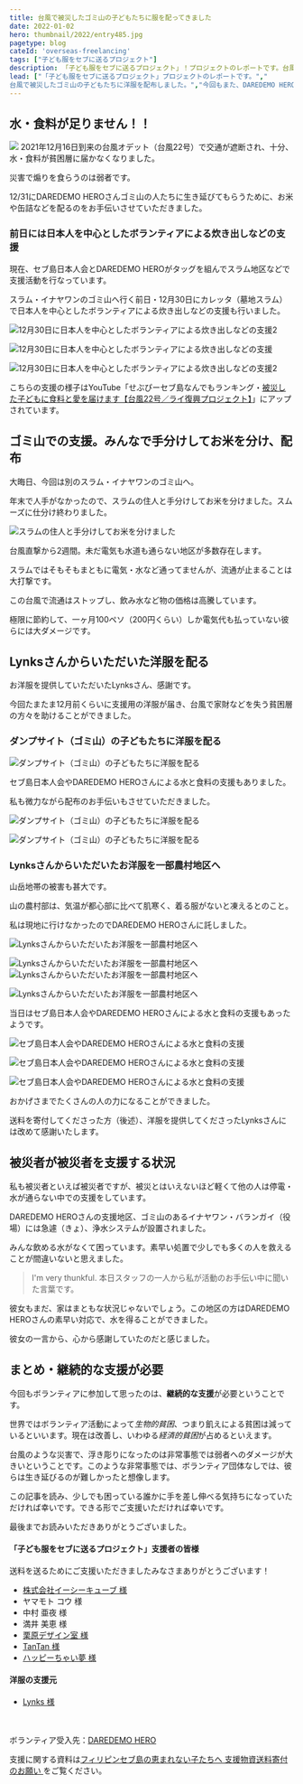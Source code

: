 ```yaml
---
title: 台風で被災したゴミ山の子どもたちに服を配ってきました
date: 2022-01-02
hero: thumbnail/2022/entry485.jpg
pagetype: blog
cateId: 'overseas-freelancing'
tags: ["子ども服をセブに送るプロジェクト"]
description: 「子ども服をセブに送るプロジェクト」！プロジェクトのレポートです。台風で被災したゴミ山の子どもたちに洋服を配布しました。今回もまた、DAREDEMO HEROさんに同行させていただきました。
lead: ["「子ども服をセブに送るプロジェクト」プロジェクトのレポートです。","
台風で被災したゴミ山の子どもたちに洋服を配布しました。","今回もまた、DAREDEMO HEROさんに同行させていただきました。"]
---
```

## 水・食料が足りません！！
![](./images/2022/01/entry479-1.jpg)
2021年12月16日到来の台風オデット（台風22号）で交通が遮断され、十分、水・食料が貧困層に届かなくなりました。

災害で煽りを食らうのは弱者です。

12/31にDAREDEMO HEROさんゴミ山の人たちに生き延びてもらうために、お米や缶詰などを配るのをお手伝いさせていただきました。

### 前日には日本人を中心としたボランティアによる炊き出しなどの支援
現在、セブ島日本人会とDAREDEMO HEROがタッグを組んでスラム地区などで支援活動を行なっています。

スラム・イナヤワンのゴミ山へ行く前日・12月30日にカレッタ（墓地スラム）で日本人を中心としたボランティアによる炊き出しなどの支援も行いました。

![12月30日に日本人を中心としたボランティアによる炊き出しなどの支援2](./images/2022/01/entry479-2.jpg)

![12月30日に日本人を中心としたボランティアによる炊き出しなどの支援](./images/2022/01/entry479-3.jpg)

![12月30日に日本人を中心としたボランティアによる炊き出しなどの支援2](./images/2022/01/entry479-8.jpg)

こちらの支援の様子はYouTube「せぶぴーセブ島なんでもランキング・[被災した子どもに食料と愛を届けます【台風22号／ライ復興プロジェクト】](https://www.youtube.com/watch?v=_NVO1yNyi-o)」にアップされています。

## ゴミ山での支援。みんなで手分けしてお米を分け、配布
大晦日、今回は別のスラム・イナヤワンのゴミ山へ。

年末で人手がなかったので、スラムの住人と手分けしてお米を分けました。スムーズに仕分け終わりました。

![スラムの住人と手分けしてお米を分けました](./images/2022/01/entry479-4.jpg)

台風直撃から2週間。未だ電気も水道も通らない地区が多数存在します。

スラムではそもそもまともに電気・水など通ってませんが、流通が止まることは大打撃です。

この台風で流通はストップし、飲み水など物の価格は高騰しています。

極限に節約して、一ヶ月100ペソ（200円くらい）しか電気代も払っていない彼らには大ダメージです。

## Lynksさんからいただいた洋服を配る

お洋服を提供していただいたLynksさん、感謝です。

今回たまたま12月前くらいに支援用の洋服が届き、台風で家財などを失う貧困層の方々を助けることができました。

### ダンプサイト（ゴミ山）の子どもたちに洋服を配る

![ダンプサイト（ゴミ山）の子どもたちに洋服を配る](./images/2022/01/entry479-6.jpg)

セブ島日本人会やDAREDEMO HEROさんによる水と食料の支援もありました。

私も微力ながら配布のお手伝いもさせていただきました。

![ダンプサイト（ゴミ山）の子どもたちに洋服を配る](./images/2022/01/entry479-5.jpg)

![ダンプサイト（ゴミ山）の子どもたちに洋服を配る](./images/2022/01/entry479-7.jpg)

### Lynksさんからいただいたお洋服を一部農村地区へ

山岳地帯の被害も甚大です。

山の農村部は、気温が都心部に比べて肌寒く、着る服がないと凍えるとのこと。

私は現地に行けなかったのでDAREDEMO HEROさんに託しました。

![Lynksさんからいただいたお洋服を一部農村地区へ](./images/2022/01/entry479-14.jpg)

![Lynksさんからいただいたお洋服を一部農村地区へ](./images/2022/01/entry479-10.jpg)
![Lynksさんからいただいたお洋服を一部農村地区へ](./images/2022/01/entry479-9.jpg)

![Lynksさんからいただいたお洋服を一部農村地区へ](./images/2022/01/entry479-11.jpg)

当日はセブ島日本人会やDAREDEMO HEROさんによる水と食料の支援もあったようです。

![セブ島日本人会やDAREDEMO HEROさんによる水と食料の支援](./images/2022/01/entry479-12.jpg)

![セブ島日本人会やDAREDEMO HEROさんによる水と食料の支援](./images/2022/01/entry479-13.jpg)

![セブ島日本人会やDAREDEMO HEROさんによる水と食料の支援](./images/2022/01/entry479-15.jpg)


おかげさまでたくさんの人の力になることができました。

送料を寄付してくださった方（後述）、洋服を提供してくださったLynksさんには改めて感謝いたします。

## 被災者が被災者を支援する状況
私も被災者といえば被災者ですが、被災とはいえないほど軽くて他の人は停電・水が通らない中での支援をしています。

DAREDEMO HEROさんの支援地区、ゴミ山のあるイナヤワン・バランガイ（役場）には急遽（きょ）、浄水システムが設置されました。

みんな飲める水がなくて困っています。素早い処置で少しでも多くの人を救えることが間違いないと思えました。

> I'm very thunkful.
本日スタッフの一人から私が活動のお手伝い中に聞いた言葉です。

彼女もまだ、家はまともな状況じゃないでしょう。この地区の方はDAREDEMO HEROさんの素早い対応で、水を得ることができました。

彼女の一言から、心から感謝していたのだと感じました。

## まとめ・継続的な支援が必要

今回もボランティアに参加して思ったのは、**継続的な支援**が必要ということです。

世界ではボランティア活動によって*生物的貧困*、つまり飢えによる貧困は減っているといいます。現在は改善し、いわゆる*経済的貧困*が占めるといえます。

台風のような災害で、浮き彫りになったのは非常事態では弱者へのダメージが大きいということです。このような非常事態では、ボランティア団体なしでは、彼らは生き延びるのが難しかったと想像します。

この記事を読み、少しでも困っている誰かに手を差し伸べる気持ちになっていただければ幸いです。できる形でご支援いただければ幸いです。

最後までお読みいただきありがとうございました。

<div class="box">
  <h4>「子ども服をセブに送るプロジェクト」支援者の皆様</h4>
  <p>送料を送るためにご支援いただきましたみなさまありがとうございます！</p>
  <ul>
    <li><a href="https://www.ec-cube.net" rel="nofollow noopner" target="_blank">株式会社イーシーキューブ 様</a></li>
    <li>ヤマモト コウ 様</li>
    <li>中村 亜夜 様</li>
    <li>満井 美恵 様</li>
    <li><a href="https://kdl.design/" rel="nofollow noopner" target="_blank">栗原デザイン室 様</a></li>
    <li><a href="https://tantan.work/" rel="nofollow noopner" target="_blank">TanTan 様</a></li>
    <li><a href="https://www.dream-tech.jp/" rel="nofollow noopner" target="_blank">ハッピーちゃい夢 様</a></li>
  </ul>
  <h4>洋服の支援元</h4>
  <ul>
    <li><a href="https://www.lynks.jp/t" rel="nofollow noopner" target="_blank">Lynks 様</a></li>
  </ul>
</div>

<br><br>ボランティア受入先：[DAREDEMO HERO](https://daredemohero.com/)

支援に関する資料は[フィリピンセブ島の恵まれない子たちへ
支援物資送料寄付のお願い
](https://docs.google.com/presentation/d/1arV9Jb5vQHyKqKlpG0HS_nTLt4n9hdbw/edit?usp=sharing&ouid=117160028250625203295&rtpof=true&sd=true)をご覧ください。
